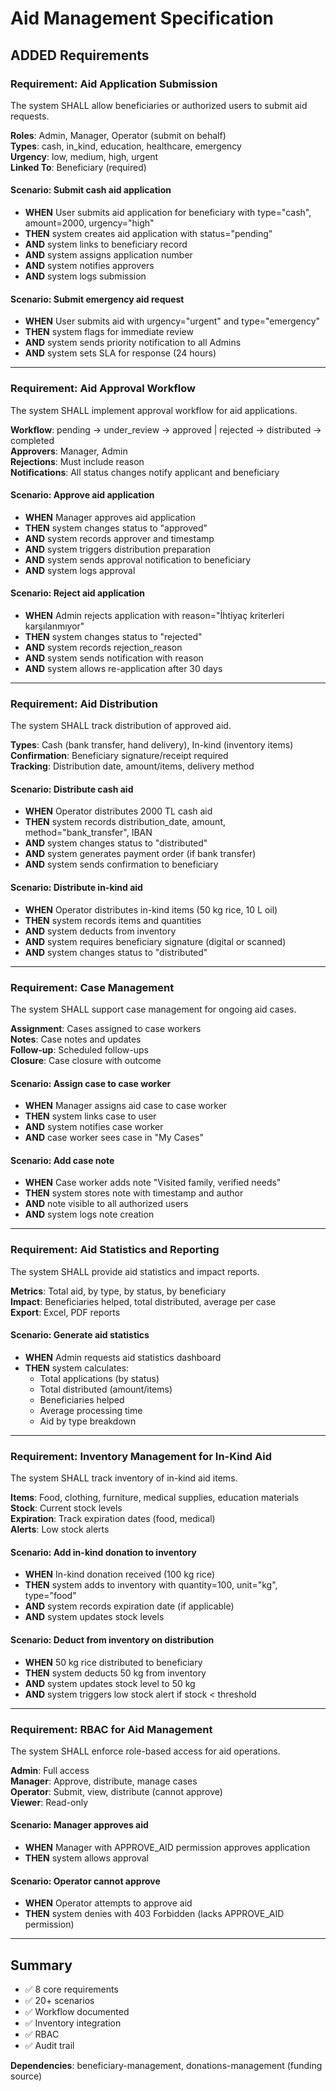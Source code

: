 # Aid Management Specification

## ADDED Requirements

### Requirement: Aid Application Submission
The system SHALL allow beneficiaries or authorized users to submit aid requests.

**Roles**: Admin, Manager, Operator (submit on behalf)  
**Types**: cash, in_kind, education, healthcare, emergency  
**Urgency**: low, medium, high, urgent  
**Linked To**: Beneficiary (required)

#### Scenario: Submit cash aid application
- **WHEN** User submits aid application for beneficiary with type="cash", amount=2000, urgency="high"
- **THEN** system creates aid application with status="pending"
- **AND** system links to beneficiary record
- **AND** system assigns application number
- **AND** system notifies approvers
- **AND** system logs submission

#### Scenario: Submit emergency aid request
- **WHEN** User submits aid with urgency="urgent" and type="emergency"
- **THEN** system flags for immediate review
- **AND** system sends priority notification to all Admins
- **AND** system sets SLA for response (24 hours)

---

### Requirement: Aid Approval Workflow
The system SHALL implement approval workflow for aid applications.

**Workflow**: pending → under_review → approved | rejected → distributed → completed  
**Approvers**: Manager, Admin  
**Rejections**: Must include reason  
**Notifications**: All status changes notify applicant and beneficiary

#### Scenario: Approve aid application
- **WHEN** Manager approves aid application
- **THEN** system changes status to "approved"
- **AND** system records approver and timestamp
- **AND** system triggers distribution preparation
- **AND** system sends approval notification to beneficiary
- **AND** system logs approval

#### Scenario: Reject aid application
- **WHEN** Admin rejects application with reason="İhtiyaç kriterleri karşılanmıyor"
- **THEN** system changes status to "rejected"
- **AND** system records rejection_reason
- **AND** system sends notification with reason
- **AND** system allows re-application after 30 days

---

### Requirement: Aid Distribution
The system SHALL track distribution of approved aid.

**Types**: Cash (bank transfer, hand delivery), In-kind (inventory items)  
**Confirmation**: Beneficiary signature/receipt required  
**Tracking**: Distribution date, amount/items, delivery method

#### Scenario: Distribute cash aid
- **WHEN** Operator distributes 2000 TL cash aid
- **THEN** system records distribution_date, amount, method="bank_transfer", IBAN
- **AND** system changes status to "distributed"
- **AND** system generates payment order (if bank transfer)
- **AND** system sends confirmation to beneficiary

#### Scenario: Distribute in-kind aid
- **WHEN** Operator distributes in-kind items (50 kg rice, 10 L oil)
- **THEN** system records items and quantities
- **AND** system deducts from inventory
- **AND** system requires beneficiary signature (digital or scanned)
- **AND** system changes status to "distributed"

---

### Requirement: Case Management
The system SHALL support case management for ongoing aid cases.

**Assignment**: Cases assigned to case workers  
**Notes**: Case notes and updates  
**Follow-up**: Scheduled follow-ups  
**Closure**: Case closure with outcome

#### Scenario: Assign case to case worker
- **WHEN** Manager assigns aid case to case worker
- **THEN** system links case to user
- **AND** system notifies case worker
- **AND** case worker sees case in "My Cases"

#### Scenario: Add case note
- **WHEN** Case worker adds note "Visited family, verified needs"
- **THEN** system stores note with timestamp and author
- **AND** note visible to all authorized users
- **AND** system logs note creation

---

### Requirement: Aid Statistics and Reporting
The system SHALL provide aid statistics and impact reports.

**Metrics**: Total aid, by type, by status, by beneficiary  
**Impact**: Beneficiaries helped, total distributed, average per case  
**Export**: Excel, PDF reports

#### Scenario: Generate aid statistics
- **WHEN** Admin requests aid statistics dashboard
- **THEN** system calculates:
  - Total applications (by status)
  - Total distributed (amount/items)
  - Beneficiaries helped
  - Average processing time
  - Aid by type breakdown

---

### Requirement: Inventory Management for In-Kind Aid
The system SHALL track inventory of in-kind aid items.

**Items**: Food, clothing, furniture, medical supplies, education materials  
**Stock**: Current stock levels  
**Expiration**: Track expiration dates (food, medical)  
**Alerts**: Low stock alerts

#### Scenario: Add in-kind donation to inventory
- **WHEN** In-kind donation received (100 kg rice)
- **THEN** system adds to inventory with quantity=100, unit="kg", type="food"
- **AND** system records expiration date (if applicable)
- **AND** system updates stock levels

#### Scenario: Deduct from inventory on distribution
- **WHEN** 50 kg rice distributed to beneficiary
- **THEN** system deducts 50 kg from inventory
- **AND** system updates stock level to 50 kg
- **AND** system triggers low stock alert if stock < threshold

---

### Requirement: RBAC for Aid Management
The system SHALL enforce role-based access for aid operations.

**Admin**: Full access  
**Manager**: Approve, distribute, manage cases  
**Operator**: Submit, view, distribute (cannot approve)  
**Viewer**: Read-only

#### Scenario: Manager approves aid
- **WHEN** Manager with APPROVE_AID permission approves application
- **THEN** system allows approval

#### Scenario: Operator cannot approve
- **WHEN** Operator attempts to approve aid
- **THEN** system denies with 403 Forbidden (lacks APPROVE_AID permission)

---

## Summary

- ✅ 8 core requirements
- ✅ 20+ scenarios
- ✅ Workflow documented
- ✅ Inventory integration
- ✅ RBAC
- ✅ Audit trail

**Dependencies**: beneficiary-management, donations-management (funding source)

